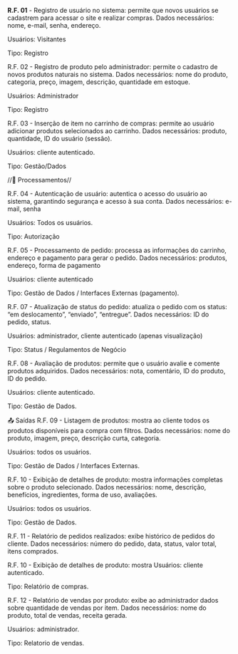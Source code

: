 **R.F. 01** - Registro de usuário no sistema: permite que novos usuários se cadastrem para acessar o site e realizar compras.
Dados necessários: nome, e-mail, senha, endereço.

Usuários: Visitantes

Tipo: Registro

R.F. 02 - Registro de produto pelo administrador: permite o cadastro de novos produtos naturais no sistema.
Dados necessários: nome do produto, categoria, preço, imagem, descrição, quantidade em estoque.

Usuários: Administrador

Tipo: Registro

R.F. 03 - Inserção de item no carrinho de compras: permite ao usuário adicionar produtos selecionados ao carrinho.
Dados necessários: produto, quantidade, ID do usuário (sessão).

Usuários: cliente autenticado.

Tipo: Gestão/Dados

//🔄 Processamentos//

R.F. 04 - Autenticação de usuário: autentica o acesso do usuário ao sistema, garantindo segurança e acesso à sua conta.
Dados necessários: e-mail, senha

Usuários: Todos os usuários.

Tipo: Autorização

R.F. 05 - Processamento de pedido: processa as informações do carrinho, endereço e pagamento para gerar o pedido.
Dados necessários: produtos, endereço, forma de pagamento

Usuários: cliente autenticado

Tipo: Gestão de Dados / Interfaces Externas (pagamento).

R.F. 07 - Atualização de status do pedido: atualiza o pedido com os status: “em deslocamento”, “enviado”, “entregue”.
Dados necessários: ID do pedido, status.

Usuários: administrador, cliente autenticado (apenas visualização)

Tipo: Status / Regulamentos de Negócio

R.F. 08 - Avaliação de produtos: permite que o usuário avalie e comente produtos adquiridos.
Dados necessários: nota, comentário, ID do produto, ID do pedido.

Usuários: cliente autenticado.

Tipo: Gestão de Dados.

📤 Saídas
R.F. 09 - Listagem de produtos: mostra ao cliente todos os produtos disponíveis para compra com filtros.
Dados necessários: nome do produto, imagem, preço, descrição curta, categoria.

Usuários: todos os usuários.

Tipo: Gestão de Dados / Interfaces Externas.

R.F. 10 - Exibição de detalhes de produto: mostra informações completas sobre o produto selecionado.
Dados necessários: nome, descrição, benefícios, ingredientes, forma de uso, avaliações.

Usuários: todos os usuários.

Tipo: Gestão de Dados.

R.F. 11 - Relatório de pedidos realizados: exibe histórico de pedidos do cliente.
Dados necessários: número do pedido, data, status, valor total, itens comprados.


R.F. 10 - Exibição de detalhes de produto: mostra 
Usuários: cliente autenticado.

Tipo: Relatório de compras.

R.F. 12 - Relatório de vendas por produto: exibe ao administrador dados sobre quantidade de vendas por item.
Dados necessários: nome do produto, total de vendas, receita gerada.

Usuários: administrador.

Tipo: Relatorio de vendas.

